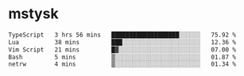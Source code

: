 # mstysk

<!--START_SECTION:waka-->

```txt
TypeScript   3 hrs 56 mins   ███████████████████░░░░░░   75.92 %
Lua          38 mins         ███░░░░░░░░░░░░░░░░░░░░░░   12.36 %
Vim Script   21 mins         █▓░░░░░░░░░░░░░░░░░░░░░░░   07.00 %
Bash         5 mins          ▒░░░░░░░░░░░░░░░░░░░░░░░░   01.87 %
netrw        4 mins          ▒░░░░░░░░░░░░░░░░░░░░░░░░   01.34 %
```

<!--END_SECTION:waka-->
